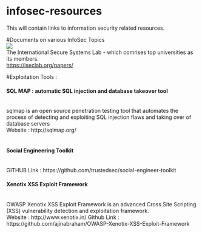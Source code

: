 # infosec-resources

This will contain links to information security related resources.

#Documents on various InfoSec Topics<br>
<img src="https://iseclab.org/static/iseclab/img/logo.png"><br>
The International Secure Systems Lab - which comrises top universities as its members. <br>
https://iseclab.org/papers/<br>



#Exploitation Tools :

<h4> SQL MAP : automatic SQL injection and database takeover tool</h4><br>
sqlmap is an open source penetration testing tool that automates the process of detecting and exploiting SQL injection flaws and taking over of database servers<br>
Website : http://sqlmap.org/<br><br>


<h4>Social Engineering Toolkit</h4><br>
GITHUB Link : https://github.com/trustedsec/social-engineer-toolkit<br>

<h4>Xenotix XSS Exploit Framework</h4><br>
OWASP Xenotix XSS Exploit Framework is an advanced Cross Site Scripting (XSS) vulnerability detection and exploitation framework.<br>
Website : http://www.xenotix.in/
Github Link : https://github.com/ajinabraham/OWASP-Xenotix-XSS-Exploit-Framework

